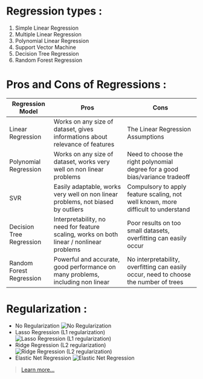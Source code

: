 # Regression types : 

1. Simple Linear Regression
2. Multiple Linear Regression
3. Polynomial Linear Regression
4. Support Vector Machine
5. Decision Tree Regression
6. Random Forest Regression
	
# Pros and Cons of Regressions : 

| Regression Model | Pros | Cons |
|---|---|---|
Linear Regression | Works on any size of dataset, gives informations about relevance of features | The Linear Regression Assumptions |
Polynomial Regression | Works on any size of dataset, works very well on non linear problems | Need to choose the right polynomial degree for a good bias/variance tradeoff |
SVR | Easily adaptable, works very well on non linear problems, not biased by outliers | Compulsory to apply feature scaling, not well known, more difficult to understand |
Decision Tree Regression | Interpretability, no need for feature scaling, works on both linear / nonlinear problems | Poor results on too small datasets, overfitting can easily occur |
Random Forest Regression | Powerful and accurate, good performance on many problems, including non linear | No interpretability, overfitting can easily occur, need to choose the number of trees |

# Regularization :

- No Regularization
	![No Regularization](/assets/no_regularization.png "No Regularization formula")
- Lasso Regression (L1 regularization)
	![Lasso Regression (L1 regularization)](/assets/lasso_regression.png "Lasso Regression (L1 regularization)")
- Ridge Regression  (L2 regularization)
	![Ridge Regression  (L2 regularization)](/assets/ridge_regression.png "Ridge Regression  (L2 regularization) formula")
- Elastic Net Regression
	![Elastic Net Regression](/assets/elastic_net_regression.png "Elastic Net Regression formula")

> [Learn more...](https://www.datacamp.com/community/tutorials/tutorial-ridge-lasso-elastic-net)